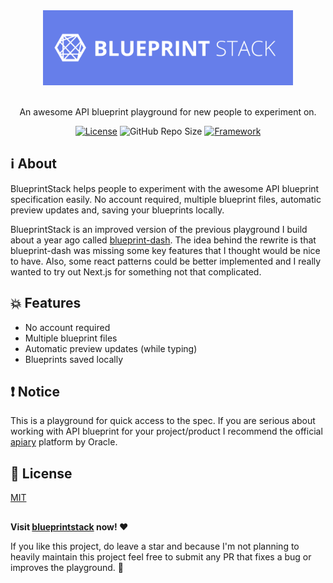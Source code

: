 <div align="center">

  <img src="./media/repo-purple.png" width="400" />
  <br /><br />

An awesome API blueprint playground for new people to experiment on.

[![License](https://img.shields.io/github/license/alexalikiotis/blueprintstack?style=flat-square)](https://opensource.org/licenses/MIT)
![GitHub Repo Size](https://img.shields.io/github/repo-size/alexalikiotis/blueprintstack?style=flat-square)
[![Framework](https://img.shields.io/badge/framework-next.js-blue.svg?style=flat-square)](https://nextjs.org/)

</div>

## ℹ️ About

BlueprintStack helps people to experiment with the awesome API blueprint specification easily. No account required, multiple blueprint files, automatic preview updates and, saving your blueprints locally.

BlueprintStack is an improved version of the previous playground I build about a year ago called <a href="https://blueprint-dash.surge.sh">blueprint-dash</a>. The idea behind the rewrite is that blueprint-dash was missing some key features that I thought would be nice to have. Also, some react patterns could be better implemented and I really wanted to try out Next.js for something not that complicated.

## 💥 Features

- No account required
- Multiple blueprint files
- Automatic preview updates (while typing)
- Blueprints saved locally

## ❗️ Notice

This is a playground for quick access to the spec. If you are serious about working with API blueprint for your project/product I recommend the official <a href="https://apiary.io/">apiary</a> platform by Oracle.

## 📜 License

<a href="./LICENSE">MIT</a>

##

<b>Visit <a href="https://blueprintstack.vercel.app/">blueprintstack</a> now! ❤️</b>

If you like this project, do leave a star and because I'm not planning to heavily maintain this project feel free to submit any PR that fixes a bug or improves the playground. 🙏
